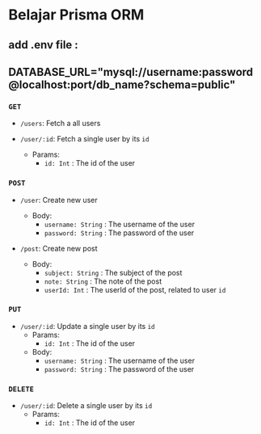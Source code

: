 # Belajar Prisma ORM

add .env file :
---
DATABASE_URL="mysql://username:password@localhost:port/db_name?schema=public"
---

### `GET`

- `/users`: Fetch a all users

- `/user/:id`: Fetch a single user by its `id`
  - Params:
    - `id: Int` : The id of the user

### `POST`

- `/user`: Create new user
  - Body:
    - `username: String` : The username of the user
    - `password: String` : The password of the user

- `/post`: Create new post
  - Body:
    - `subject: String` : The subject of the post
    - `note: String` : The note of the post
    - `userId: Int` : The userId of the post, related to user `id`

### `PUT`

- `/user/:id`: Update a single user by its `id`
  - Params:
    - `id: Int` : The id of the user
  - Body:
    - `username: String` : The username of the user
    - `password: String` : The password of the user

### `DELETE`

- `/user/:id`: Delete a single user by its `id`
  - Params:
    - `id: Int` : The id of the user
